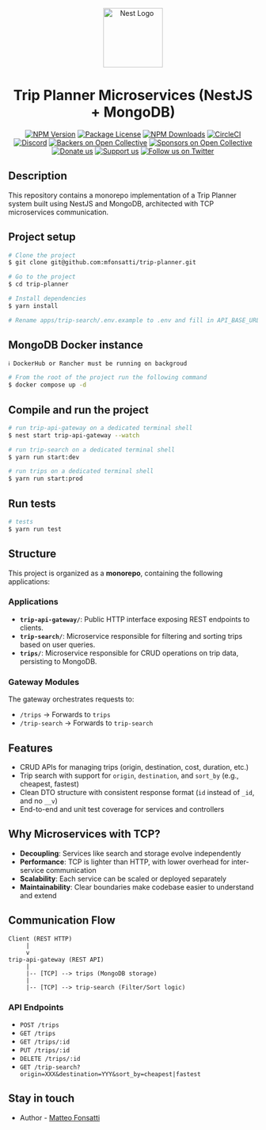 <p align="center">
  <a href="http://nestjs.com/" target="blank"><img src="https://nestjs.com/img/logo-small.svg" width="120" alt="Nest Logo" /></a>
</p>

[circleci-image]: https://img.shields.io/circleci/build/github/nestjs/nest/master?token=abc123def456
[circleci-url]: https://circleci.com/gh/nestjs/nest

  <h1 align="center">Trip Planner Microservices (NestJS + MongoDB)</h1>
    <p align="center">
<a href="https://www.npmjs.com/~nestjscore" target="_blank"><img src="https://img.shields.io/npm/v/@nestjs/core.svg" alt="NPM Version" /></a>
<a href="https://www.npmjs.com/~nestjscore" target="_blank"><img src="https://img.shields.io/npm/l/@nestjs/core.svg" alt="Package License" /></a>
<a href="https://www.npmjs.com/~nestjscore" target="_blank"><img src="https://img.shields.io/npm/dm/@nestjs/common.svg" alt="NPM Downloads" /></a>
<a href="https://circleci.com/gh/nestjs/nest" target="_blank"><img src="https://img.shields.io/circleci/build/github/nestjs/nest/master" alt="CircleCI" /></a>
<a href="https://discord.gg/G7Qnnhy" target="_blank"><img src="https://img.shields.io/badge/discord-online-brightgreen.svg" alt="Discord"/></a>
<a href="https://opencollective.com/nest#backer" target="_blank"><img src="https://opencollective.com/nest/backers/badge.svg" alt="Backers on Open Collective" /></a>
<a href="https://opencollective.com/nest#sponsor" target="_blank"><img src="https://opencollective.com/nest/sponsors/badge.svg" alt="Sponsors on Open Collective" /></a>
  <a href="https://paypal.me/kamilmysliwiec" target="_blank"><img src="https://img.shields.io/badge/Donate-PayPal-ff3f59.svg" alt="Donate us"/></a>
    <a href="https://opencollective.com/nest#sponsor"  target="_blank"><img src="https://img.shields.io/badge/Support%20us-Open%20Collective-41B883.svg" alt="Support us"></a>
  <a href="https://twitter.com/nestframework" target="_blank"><img src="https://img.shields.io/twitter/follow/nestframework.svg?style=social&label=Follow" alt="Follow us on Twitter"></a>
</p>
  <!--[![Backers on Open Collective](https://opencollective.com/nest/backers/badge.svg)](https://opencollective.com/nest#backer)
  [![Sponsors on Open Collective](https://opencollective.com/nest/sponsors/badge.svg)](https://opencollective.com/nest#sponsor)-->

## Description

This repository contains a monorepo implementation of a Trip Planner system built using NestJS and MongoDB, architected with TCP microservices communication.

## Project setup

```bash
# Clone the project
$ git clone git@github.com:mfonsatti/trip-planner.git

# Go to the project
$ cd trip-planner

# Install dependencies
$ yarn install

# Rename apps/trip-search/.env.example to .env and fill in API_BASE_URL and X_API_KEY
```

## MongoDB Docker instance

```bash
ℹ️ DockerHub or Rancher must be running on backgroud

# From the root of the project run the following command
$ docker compose up -d
```

## Compile and run the project

```bash
# run trip-api-gateway on a dedicated terminal shell
$ nest start trip-api-gateway --watch

# run trip-search on a dedicated terminal shell
$ yarn run start:dev

# run trips on a dedicated terminal shell
$ yarn run start:prod
```

## Run tests

```bash
# tests
$ yarn run test
```

## Structure

This project is organized as a **monorepo**, containing the following applications:

### Applications

* **`trip-api-gateway/`**: Public HTTP interface exposing REST endpoints to clients.
* **`trip-search/`**: Microservice responsible for filtering and sorting trips based on user queries.
* **`trips/`**: Microservice responsible for CRUD operations on trip data, persisting to MongoDB.

### Gateway Modules

The gateway orchestrates requests to:

* `/trips` → Forwards to `trips`
* `/trip-search` → Forwards to `trip-search`

## Features

* CRUD APIs for managing trips (origin, destination, cost, duration, etc.)
* Trip search with support for `origin`, `destination`, and `sort_by` (e.g., cheapest, fastest)
* Clean DTO structure with consistent response format (`id` instead of `_id`, and no `__v`)
* End-to-end and unit test coverage for services and controllers

## Why Microservices with TCP?

* **Decoupling**: Services like search and storage evolve independently
* **Performance**: TCP is lighter than HTTP, with lower overhead for inter-service communication
* **Scalability**: Each service can be scaled or deployed separately
* **Maintainability**: Clear boundaries make codebase easier to understand and extend

## Communication Flow

```text
Client (REST HTTP)
     |
     v
trip-api-gateway (REST API)
     |
     |-- [TCP] --> trips (MongoDB storage)
     |
     |-- [TCP] --> trip-search (Filter/Sort logic)
```

### API Endpoints

* `POST /trips`
* `GET /trips`
* `GET /trips/:id`
* `PUT /trips/:id`
* `DELETE /trips/:id`
* `GET /trip-search?origin=XXX&destination=YYY&sort_by=cheapest|fastest`

## Stay in touch
- Author - [Matteo Fonsatti](https://www.linkedin.com/in/matteo-fonsatti-b02a998a/)

